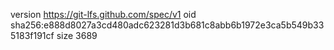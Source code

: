 version https://git-lfs.github.com/spec/v1
oid sha256:e888d8027a3cd480adc623281d3b681c8abb6b1972e3ca5b549b335183f191cf
size 3689
